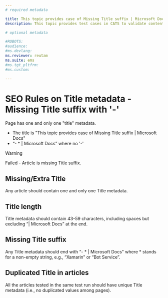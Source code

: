 ```yaml
---
# required metadata

title: This topic provides case of Missing Title suffix | Microsoft Docs
description: This topic provides test cases in CATS to validate content with SEO rules - Missing Title suffix with '-'

# optional metadata

#ROBOTS:
#audience:
#ms.devlang:
ms.reviewer: reutam
ms.suite: ems
#ms.tgt_pltfrm:
#ms.custom:

---
```


# SEO Rules on Title metadata - Missing Title suffix with '-'

Page has one and only one "title" metadata.  
- The title is "This topic provides case of Missing Title suffix | Microsoft Docs"  
- “- * | Microsoft Docs” where no '-'

> [!WARNING] 
> Failed -  Article is missing Title suffix.

## Missing/Extra Title
Any article should contain one and only one Title metadata.
## Title length
Title metadata should contain 43-59 characters, including spaces but excluding “| Microsoft Docs” at the end.
## Missing Title suffix
Any Title metadata should end with “- * | Microsoft Docs” where * stands for a non-empty string, e.g., “Xamarin” or “Bot Service”.
## Duplicated Title in articles
All the articles tested in the same test run should have unique Title metadata (i.e., no duplicated values among pages).
